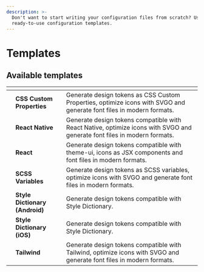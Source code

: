 ```yaml
---
description: >-
  Don't want to start writing your configuration files from scratch? Use our
  ready-to-use configuration templates.
---
```


# Templates

## Available templates

<table data-view="cards"><thead><tr><th></th><th></th><th></th></tr></thead><tbody><tr><td><strong></strong></td><td><strong>CSS Custom Properties</strong></td><td>Generate design tokens as CSS Custom Properties, optimize icons with SVGO and generate font files in modern formats.</td></tr><tr><td></td><td><strong>React Native</strong></td><td>Generate design tokens compatible with React Native, optimize icons with SVGO and generate font files in modern formats.</td></tr><tr><td></td><td><strong>React</strong></td><td>Generate design tokens compatible with theme-ui, icons as JSX components and font files in modern formats.</td></tr><tr><td></td><td><strong>SCSS Variables</strong></td><td>Generate design tokens as SCSS variables, optimize icons with SVGO and generate font files in modern formats.</td></tr><tr><td></td><td><strong>Style Dictionary (Android)</strong></td><td>Generate design tokens compatible with Style Dictionary.</td></tr><tr><td></td><td><strong>Style Dictionary (iOS)</strong></td><td>Generate design tokens compatible with Style Dictionary.</td></tr><tr><td></td><td><strong>Tailwind</strong></td><td>Generate design tokens compatible with Tailwind, optimize icons with SVGO and generate font files in modern formats.</td></tr></tbody></table>
